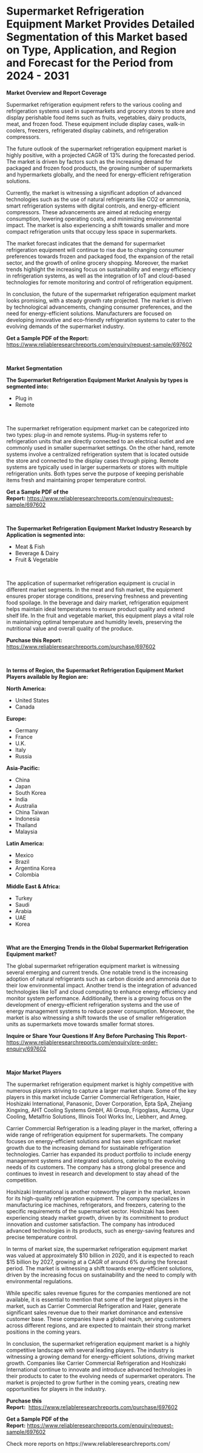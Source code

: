 <p><h1>Supermarket Refrigeration Equipment Market Provides Detailed Segmentation of this Market based on Type, Application, and Region and Forecast for the Period from 2024 - 2031</h1></p><p><strong>Market Overview and Report Coverage</strong></p>
<p><p>Supermarket refrigeration equipment refers to the various cooling and refrigeration systems used in supermarkets and grocery stores to store and display perishable food items such as fruits, vegetables, dairy products, meat, and frozen food. These equipment include display cases, walk-in coolers, freezers, refrigerated display cabinets, and refrigeration compressors.</p><p>The future outlook of the supermarket refrigeration equipment market is highly positive, with a projected CAGR of 13% during the forecasted period. The market is driven by factors such as the increasing demand for packaged and frozen food products, the growing number of supermarkets and hypermarkets globally, and the need for energy-efficient refrigeration solutions.</p><p>Currently, the market is witnessing a significant adoption of advanced technologies such as the use of natural refrigerants like CO2 or ammonia, smart refrigeration systems with digital controls, and energy-efficient compressors. These advancements are aimed at reducing energy consumption, lowering operating costs, and minimizing environmental impact. The market is also experiencing a shift towards smaller and more compact refrigeration units that occupy less space in supermarkets.</p><p>The market forecast indicates that the demand for supermarket refrigeration equipment will continue to rise due to changing consumer preferences towards frozen and packaged food, the expansion of the retail sector, and the growth of online grocery shopping. Moreover, the market trends highlight the increasing focus on sustainability and energy efficiency in refrigeration systems, as well as the integration of IoT and cloud-based technologies for remote monitoring and control of refrigeration equipment.</p><p>In conclusion, the future of the supermarket refrigeration equipment market looks promising, with a steady growth rate projected. The market is driven by technological advancements, changing consumer preferences, and the need for energy-efficient solutions. Manufacturers are focused on developing innovative and eco-friendly refrigeration systems to cater to the evolving demands of the supermarket industry.</p></p>
<p><strong>Get a Sample PDF of the Report:</strong> <a href="https://www.reliableresearchreports.com/enquiry/request-sample/697602">https://www.reliableresearchreports.com/enquiry/request-sample/697602</a></p>
<p>&nbsp;</p>
<p><strong>Market Segmentation</strong></p>
<p><strong>The Supermarket Refrigeration Equipment Market Analysis by types is segmented into:</strong></p>
<p><ul><li>Plug in</li><li>Remote</li></ul></p>
<p>&nbsp;</p>
<p><p>The supermarket refrigeration equipment market can be categorized into two types: plug-in and remote systems. Plug-in systems refer to refrigeration units that are directly connected to an electrical outlet and are commonly used in smaller supermarket settings. On the other hand, remote systems involve a centralized refrigeration system that is located outside the store and connected to the display cases through piping. Remote systems are typically used in larger supermarkets or stores with multiple refrigeration units. Both types serve the purpose of keeping perishable items fresh and maintaining proper temperature control.</p></p>
<p><strong>Get a Sample PDF of the Report:</strong>&nbsp;<a href="https://www.reliableresearchreports.com/enquiry/request-sample/697602">https://www.reliableresearchreports.com/enquiry/request-sample/697602</a></p>
<p>&nbsp;</p>
<p><strong>The Supermarket Refrigeration Equipment Market Industry Research by Application is segmented into:</strong></p>
<p><ul><li>Meat & Fish</li><li>Beverage & Dairy</li><li>Fruit & Vegetable</li></ul></p>
<p>&nbsp;</p>
<p><p>The application of supermarket refrigeration equipment is crucial in different market segments. In the meat and fish market, the equipment ensures proper storage conditions, preserving freshness and preventing food spoilage. In the beverage and dairy market, refrigeration equipment helps maintain ideal temperatures to ensure product quality and extend shelf life. In the fruit and vegetable market, this equipment plays a vital role in maintaining optimal temperature and humidity levels, preserving the nutritional value and overall quality of the produce.</p></p>
<p><strong>Purchase this Report:</strong>&nbsp; <a href="https://www.reliableresearchreports.com/purchase/697602">https://www.reliableresearchreports.com/purchase/697602</a></p>
<p>&nbsp;</p>
<p><strong>In terms of Region, the Supermarket Refrigeration Equipment Market Players available by Region are:</strong></p>
<p>
    <p> <strong> North America: </strong>
        <ul>
            <li>United States</li>
            <li>Canada</li>
        </ul>
        </p> 
    <p> <strong> Europe: </strong>
        <ul>
            <li>Germany</li>
            <li>France</li>
            <li>U.K.</li>
            <li>Italy</li>
            <li>Russia</li>
        </ul>
        </p> 
    <p> <strong> Asia-Pacific: </strong>
        <ul>
            <li>China</li>
            <li>Japan</li>
            <li>South Korea</li>
            <li>India</li>
            <li>Australia</li>
            <li>China Taiwan</li>
            <li>Indonesia</li>
            <li>Thailand</li>
            <li>Malaysia</li>
        </ul>
        </p> 
    <p> <strong> Latin America: </strong>
        <ul>
            <li>Mexico</li>
            <li>Brazil</li>
            <li>Argentina Korea</li>
            <li>Colombia</li>
        </ul>
        </p> 
    <p> <strong> Middle East & Africa: </strong>
        <ul>
            <li>Turkey</li>
            <li>Saudi</li>
            <li>Arabia</li>
            <li>UAE</li>
            <li>Korea</li>
        </ul>
    </p>
    </p>
<p>&nbsp;</p>
<p><strong>What are the Emerging Trends in the Global Supermarket Refrigeration Equipment market?</strong></p>
<p><p>The global supermarket refrigeration equipment market is witnessing several emerging and current trends. One notable trend is the increasing adoption of natural refrigerants such as carbon dioxide and ammonia due to their low environmental impact. Another trend is the integration of advanced technologies like IoT and cloud computing to enhance energy efficiency and monitor system performance. Additionally, there is a growing focus on the development of energy-efficient refrigeration systems and the use of energy management systems to reduce power consumption. Moreover, the market is also witnessing a shift towards the use of smaller refrigeration units as supermarkets move towards smaller format stores.</p></p>
<p><strong>Inquire or Share Your Questions If Any Before Purchasing This Report</strong>- <a href="https://www.reliableresearchreports.com/enquiry/pre-order-enquiry/697602">https://www.reliableresearchreports.com/enquiry/pre-order-enquiry/697602</a></p>
<p>&nbsp;</p>
<p><strong>Major Market Players</strong></p>
<p><p>The supermarket refrigeration equipment market is highly competitive with numerous players striving to capture a larger market share. Some of the key players in this market include Carrier Commercial Refrigeration, Haier, Hoshizaki International, Panasonic, Dover Corporation, Epta SpA, Zhejiang Xingxing, AHT Cooling Systems GmbH, Ali Group, Frigoglass, Aucma, Ugur Cooling, Metalfrio Solutions, Illinois Tool Works Inc, Liebherr, and Arneg. </p><p>Carrier Commercial Refrigeration is a leading player in the market, offering a wide range of refrigeration equipment for supermarkets. The company focuses on energy-efficient solutions and has seen significant market growth due to the increasing demand for sustainable refrigeration technologies. Carrier has expanded its product portfolio to include energy management systems and integrated solutions, catering to the evolving needs of its customers. The company has a strong global presence and continues to invest in research and development to stay ahead of the competition.</p><p>Hoshizaki International is another noteworthy player in the market, known for its high-quality refrigeration equipment. The company specializes in manufacturing ice machines, refrigerators, and freezers, catering to the specific requirements of the supermarket sector. Hoshizaki has been experiencing steady market growth, driven by its commitment to product innovation and customer satisfaction. The company has introduced advanced technologies in its products, such as energy-saving features and precise temperature control. </p><p>In terms of market size, the supermarket refrigeration equipment market was valued at approximately $10 billion in 2020, and it is expected to reach $15 billion by 2027, growing at a CAGR of around 6% during the forecast period. The market is witnessing a shift towards energy-efficient solutions, driven by the increasing focus on sustainability and the need to comply with environmental regulations.</p><p>While specific sales revenue figures for the companies mentioned are not available, it is essential to mention that some of the largest players in the market, such as Carrier Commercial Refrigeration and Haier, generate significant sales revenue due to their market dominance and extensive customer base. These companies have a global reach, serving customers across different regions, and are expected to maintain their strong market positions in the coming years.</p><p>In conclusion, the supermarket refrigeration equipment market is a highly competitive landscape with several leading players. The industry is witnessing a growing demand for energy-efficient solutions, driving market growth. Companies like Carrier Commercial Refrigeration and Hoshizaki International continue to innovate and introduce advanced technologies in their products to cater to the evolving needs of supermarket operators. The market is projected to grow further in the coming years, creating new opportunities for players in the industry.</p></p>
<p><strong>Purchase this Report:</strong>&nbsp;&nbsp;<a href="https://www.reliableresearchreports.com/purchase/697602">https://www.reliableresearchreports.com/purchase/697602</a></p>
<p></p>
<p><strong>Get a Sample PDF of the Report:</strong>&nbsp;<a href="https://www.reliableresearchreports.com/enquiry/request-sample/697602">https://www.reliableresearchreports.com/enquiry/request-sample/697602</a></p>
<p>Check more reports on https://www.reliableresearchreports.com/</p>